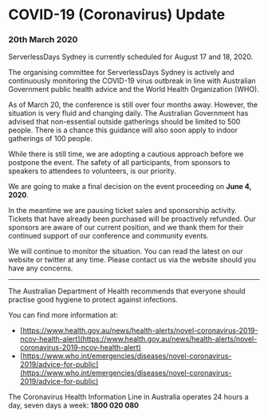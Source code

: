 # COVID-19 (Coronavirus) Update

### 20th March 2020

ServerlessDays Sydney is currently scheduled for August 17 and 18, 2020.

The organising committee for ServerlessDays Sydney is actively and continuously monitoring the COVID-19 virus outbreak in line with Australian Government public health advice and the World Health Organization (WHO). 

As of March 20, the conference is still over four months away. However, the situation is very fluid and changing daily. The Australian Government has advised that non-essential outside gatherings should be limited to 500 people. There is a chance this guidance will also soon apply to indoor gatherings of 100 people. 

While there is still time, we are adopting a cautious approach before we postpone the event. The safety of all participants, from sponsors to speakers to attendees to volunteers, is our priority.

We are going to make a final decision on the event proceeding on **June 4, 2020**. 

In the meantime we are pausing ticket sales and sponsorship activity. Tickets that have already been purchased will be proactively refunded. Our sponsors are aware of our current position, and we thank them for their continued support of our conference and community events.

We will continue to monitor the situation. You can read the latest on our website or twitter at any time. Please contact us via the website should you have any concerns.

---------------------------

The Australian Department of Health recommends that everyone should practise good hygiene to protect against infections.

You can find more information at:

- [https://www.health.gov.au/news/health-alerts/novel-coronavirus-2019-ncov-health-alert](https://www.health.gov.au/news/health-alerts/novel-coronavirus-2019-ncov-health-alert)
- [https://www.who.int/emergencies/diseases/novel-coronavirus-2019/advice-for-public](https://www.who.int/emergencies/diseases/novel-coronavirus-2019/advice-for-public)

The Coronavirus Health Information Line in Australia operates 24 hours a day, seven days a week: **1800 020 080**


